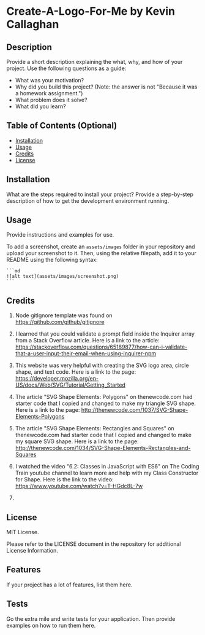 # Create-A-Logo-For-Me by Kevin Callaghan

## Description

Provide a short description explaining the what, why, and how of your project. Use the following questions as a guide:

- What was your motivation?
- Why did you build this project? (Note: the answer is not "Because it was a homework assignment.")
- What problem does it solve?
- What did you learn?

## Table of Contents (Optional)

- [Installation](#installation)
- [Usage](#usage)
- [Credits](#credits)
- [License](#license)

## Installation

What are the steps required to install your project? Provide a step-by-step description of how to get the development environment running.

## Usage

Provide instructions and examples for use.

To add a screenshot, create an `assets/images` folder in your repository and upload your screenshot to it. Then, using the relative filepath, add it to your README using the following syntax:

    ```md
    ![alt text](assets/images/screenshot.png)
    ```

## Credits

1. Node gitIgnore template was found on https://github.com/github/gitignore 

2. I learned that you could validate a prompt field inside the Inquirer array from a Stack Overflow article.  Here is a link to the article: https://stackoverflow.com/questions/65189877/how-can-i-validate-that-a-user-input-their-email-when-using-inquirer-npm 

3. This website was very helpful with creating the SVG logo area, circle shape, and text code.  Here is a link to the page: https://developer.mozilla.org/en-US/docs/Web/SVG/Tutorial/Getting_Started 

4. The article "SVG Shape Elements: Polygons" on thenewcode.com had starter code that I copied and changed to make my triangle SVG shape.  Here is a link to the page:  http://thenewcode.com/1037/SVG-Shape-Elements-Polygons 

5.  The article "SVG Shape Elements: Rectangles and Squares" on thenewcode.com had starter code that I copied and changed to make my square SVG shape.  Here is a link to the page:  http://thenewcode.com/1034/SVG-Shape-Elements-Rectangles-and-Squares 

6. I watched the video "6.2: Classes in JavaScript with ES6" on The Coding Train youtube channel to learn more and help with my Class Constructor for Shape.  Here is the link to the video: https://www.youtube.com/watch?v=T-HGdc8L-7w

7. 


## License

MIT License.

Please refer to the LICENSE document in the repository for additional License Information.

## Features

If your project has a lot of features, list them here.

## Tests

Go the extra mile and write tests for your application. Then provide examples on how to run them here.
